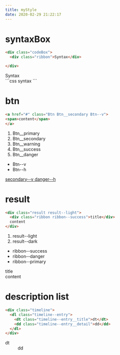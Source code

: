 ```yaml
---
title: myStyle
date: 2020-02-29 21:22:17
---
```

# syntaxBox
```html
<div class="codeBox">
  <div class="ribbon">Syntax</div>

</div>
```

<div class="codeBox">
  <div class="ribbon">Syntax</div>
```css
syntax
```
</div>

# btn
```html
<a href="#" class="Btn Btn__secondary Btn--v">
<span>content</span>
</a>
```
1. Btn__primary
1. Btn__secondary
1. Btn__warning
1. Btn__success
1. Btn__danger
- Btn--v
- Btn--h

<a href="#" class="Btn Btn__secondary Btn--v">
<span>secondary--v</span>
</a>
<a href="#" class="Btn Btn__danger Btn--h">
<span>danger--h</span>
</a>

# result
```html
<div class="result result--light">
  <div class="ribbon ribbon--success">title</div>
  content
</div>
```
1. result--light
1. result--dark
- ribbon--success
- ribbon--danger
- ribbon--primary
<div class="result result--light">
  <div class="ribbon ribbon--success">title</div>
  content
</div>

# description list
```html
<div class="timeline">
  <dl class="timeline--entry">
    <dt class="timeline--entry__title">dt</dt>
    <dd class="timeline--entry__detail">dd</dd>
  </dl>
</div>
```
<div class="timeline">
  <dl class="timeline--entry">
    <dt class="timeline--entry__title">dt</dt>
    <dd class="timeline--entry__detail">dd</dd>
  </dl>
</div>